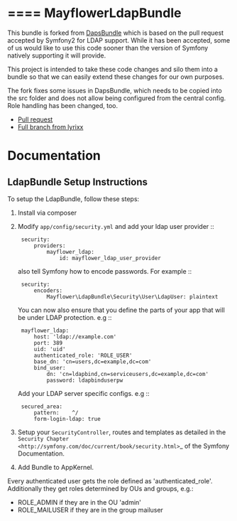 ====
MayflowerLdapBundle
====

This bundle is forked from [DapsBundle](https://github.com/relwell/DapsBundle) which is based on the pull request accepted by Symfony2 for LDAP support.
While it has been accepted, some of us would like to use this code sooner than
the version of Symfony natively supporting it will provide.

This project is intended to take these code changes and silo them into a bundle so that
we can easily extend these changes for our own purposes.

The fork fixes some issues in DapsBundle, which needs to be copied into the src folder and does not allow being configured from the central config.
Role handling has been changed, too.

* [Pull request](https://github.com/symfony/symfony/pull/5189/files)
* [Full branch from lyrixx](https://github.com/lyrixx/symfony/compare/master...feat-security-ldap)

Documentation
=============

LdapBundle Setup Instructions
----

To setup the LdapBundle, follow these steps:

1. Install via composer
2. Modify ``app/config/security.yml`` and add your ldap user provider
    ::

        security:
            providers:
                mayflower_ldap:
                    id: mayflower_ldap_user_provider

    also tell Symfony how to encode passwords. For example
    ::

        security:
            encoders:
                Mayflower\LdapBundle\Security\User\LdapUser: plaintext

    You can now also ensure that you define the parts of your app that will be under LDAP protection. e.g
    ::

        mayflower_ldap:
            host: 'ldap://example.com'
            port: 389
            uid: 'uid'
            authenticated_role: 'ROLE_USER'
            base_dn: 'cn=users,dc=example,dc=com'
            bind_user:
                dn: 'cn=ldapbind,cn=serviceusers,dc=example,dc=com'
                password: ldapbinduserpw


    Add your LDAP server specific configs. e.g
    ::

        secured_area:
            pattern:    ^/
            form-login-ldap: true

3. Setup your ``SecurityController``, routes and templates as detailed in the `Security Chapter <http://symfony.com/doc/current/book/security.html>`_ of the Symfony Documentation.

4. Add Bundle to AppKernel.

Every authenticated user gets the role defined as 'authenticated_role'. Additionally they get roles determined by OUs and groups, e.g.:
 - ROLE_ADMIN if they are in the OU 'admin'
 - ROLE_MAILUSER if they are in the group mailuser
